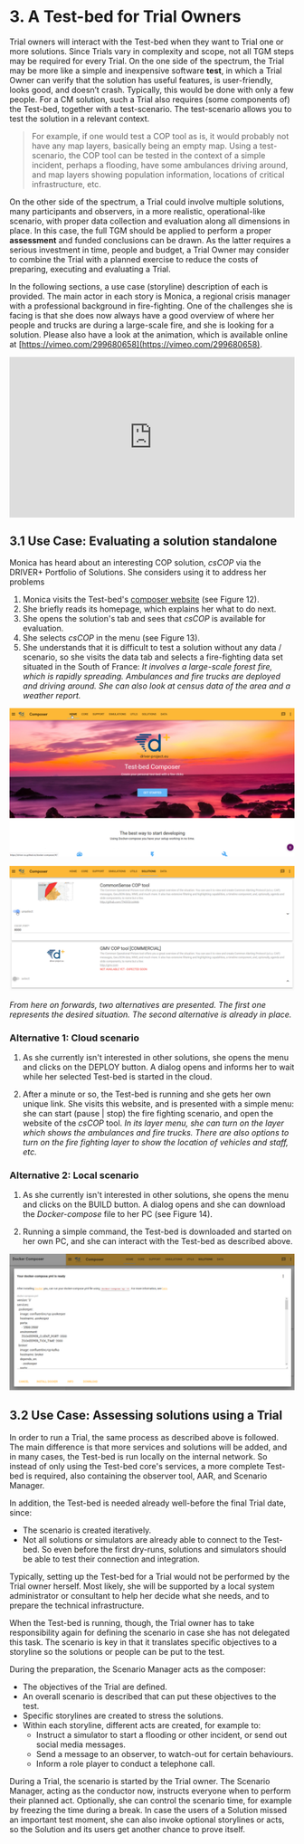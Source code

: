 # 3. A Test-bed for Trial Owners

Trial owners will interact with the Test-bed when they want to Trial one or more solutions. Since Trials vary in complexity and scope, not all TGM steps may be required for every Trial. On the one side of the spectrum, the Trial may be more like a simple and inexpensive software **test**, in which a Trial Owner can verify that the solution has useful features, is user-friendly, looks good, and doesn’t crash. Typically, this would be done with only a few people. For a CM solution, such a Trial also requires (some components of) the Test-bed, together with a test-scenario. The test-scenario allows you to test the solution in a relevant context.

> For example, if one would test a COP tool as is, it would probably not have any map layers, basically being an empty map. Using a test-scenario, the COP tool can be tested in the context of a simple incident, perhaps a flooding, have some ambulances driving around, and map layers showing population information, locations of critical infrastructure, etc.

On the other side of the spectrum, a Trial could involve multiple solutions, many participants and observers, in a more realistic, operational-like scenario, with proper data collection and evaluation along all dimensions in place. In this case, the full TGM should be applied to perform a proper **assessment** and funded conclusions can be drawn. As the latter requires a serious investment in time, people and budget, a Trial Owner may consider to combine the Trial with a planned exercise to reduce the costs of preparing, executing and evaluating a Trial.

In the following sections, a use case (storyline) description of each is provided. The main actor in each story is Monica, a regional crisis manager with a professional background in fire-fighting. One of the challenges she is facing is that she does now always have a good overview of where her people and trucks are during a large-scale fire, and she is looking for a solution. Please also have a look at the animation, which is available online at [https://vimeo.com/299680658](https://vimeo.com/299680658).

<div class="online-only">
<div style="padding:56.25% 0 0 0;position:relative;"><iframe src="https://player.vimeo.com/video/299680658" style="position:absolute;top:0;left:0;width:100%;height:100%;" frameborder="0" webkitallowfullscreen mozallowfullscreen allowfullscreen></iframe></div><script src="https://player.vimeo.com/api/player.js"></script>
</div>

## 3.1 Use Case: Evaluating a solution standalone

Monica has heard about an interesting COP solution, *csCOP* via the DRIVER+ Portfolio of Solutions. She considers using it to address her problems

1. Monica visits the Test-bed's [composer website](https://driver-eu.github.io/docker-composer) (see Figure 12).
2. She briefly reads its homepage, which explains her what to do next.
3. She opens the solution's tab and sees that *csCOP* is available for evaluation.
4. She selects *csCOP* in the menu (see Figure 13).
5. She understands that it is difficult to test a solution without any data / scenario, so she visits the data tab and selects a fire-fighting data set situated in the South of France: *It involves a large-scale forest fire, which is rapidly spreading. Ambulances and fire trucks are deployed and driving around. She can also look at census data of the area and a weather report.*

![Test-bed composer's home page](img/test-bed-composer-home.png)

![Test-bed composer: Selecting a solution](img/test-bed-composer-solutions.png)

*From here on forwards, two alternatives are presented. The first one represents the desired situation. The second alternative is already in place.*

### Alternative 1: Cloud scenario

1. As she currently isn't interested in other solutions, she opens the menu and clicks on the DEPLOY button. A dialog opens and informs her to wait while her selected Test-bed is started in the cloud.

2. After a minute or so, the Test-bed is running and she gets her own unique link. She visits this website, and is presented with a simple menu: she can start (pause | stop) the fire fighting scenario, and open the website of the *csCOP* tool. *In its layer menu, she can turn on the layer which shows the ambulances and fire trucks. There are also options to turn on the fire fighting layer to show the location of vehicles and staff, etc.*

### Alternative 2: Local scenario

1. As she currently isn't interested in other solutions, she opens the menu and clicks on the BUILD button. A dialog opens and she can download the *Docker-compose* file to her PC (see Figure 14).

2. Running a simple command, the Test-bed is downloaded and started on her own PC, and she can interact with the Test-bed as described above.

![Test-bed composer: Downloading the docker-compose.yml file](img/test-bed-composer-download.png)

## 3.2 Use Case: Assessing solutions using a Trial

In order to run a Trial, the same process as described above is followed. The main difference is that more services and solutions will be added, and in many cases, the Test-bed is run locally on the internal network. So instead of only using the Test-bed core's services, a more complete Test-bed is required, also containing the observer tool, AAR, and Scenario Manager.

In addition, the Test-bed is needed already well-before the final Trial date, since:

- The scenario is created iteratively.
- Not all solutions or simulators are already able to connect to the Test-bed. So even before the first dry-runs, solutions and simulators should be able to test their connection and integration.

Typically, setting up the Test-bed for a Trial would not be performed by the Trial owner herself. Most likely, she will be supported by a local system administrator or consultant to help her decide what she needs, and to prepare the technical infrastructure.

When the Test-bed is running, though, the Trial owner has to take responsibility again for defining the scenario in case she has not delegated this task. The scenario is key in that it translates specific objectives to a storyline so the solutions or people can be put to the test.

During the preparation, the Scenario Manager acts as the composer:

- The objectives of the Trial are defined.
- An overall scenario is described that can put these objectives to the test.
- Specific storylines are created to stress the solutions.
- Within each storyline, different acts are created, for example to:
  - Instruct a simulator to start a flooding or other incident, or send out social media messages.
  - Send a message to an observer, to watch-out for certain behaviours.
  - Inform a role player to conduct a telephone call.

During a Trial, the scenario is started by the Trial owner. The Scenario Manager, acting as the conductor now, instructs everyone when to perform their planned act. Optionally, she can control the scenario time, for example by freezing the time during a break. In case the users of a Solution missed an important test moment, she can also invoke optional storylines or acts, so the Solution and its users get another chance to prove itself.
